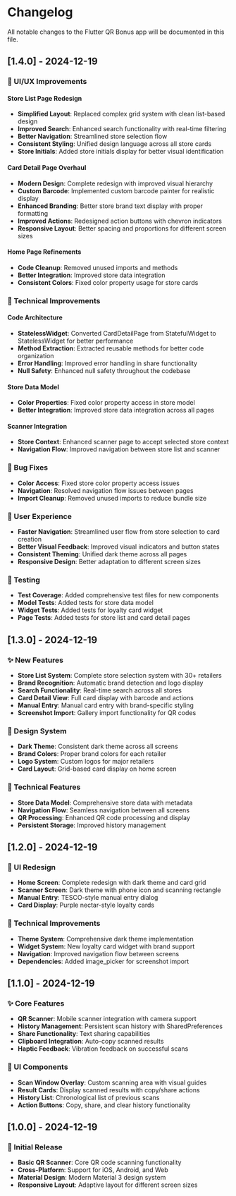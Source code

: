 # Changelog

All notable changes to the Flutter QR Bonus app will be documented in this file.

## [1.4.0] - 2024-12-19

### 🎨 UI/UX Improvements

#### Store List Page Redesign
- **Simplified Layout**: Replaced complex grid system with clean list-based design
- **Improved Search**: Enhanced search functionality with real-time filtering
- **Better Navigation**: Streamlined store selection flow
- **Consistent Styling**: Unified design language across all store cards
- **Store Initials**: Added store initials display for better visual identification

#### Card Detail Page Overhaul
- **Modern Design**: Complete redesign with improved visual hierarchy
- **Custom Barcode**: Implemented custom barcode painter for realistic display
- **Enhanced Branding**: Better store brand text display with proper formatting
- **Improved Actions**: Redesigned action buttons with chevron indicators
- **Responsive Layout**: Better spacing and proportions for different screen sizes

#### Home Page Refinements
- **Code Cleanup**: Removed unused imports and methods
- **Better Integration**: Improved store data integration
- **Consistent Colors**: Fixed color property usage for store cards

### 🔧 Technical Improvements

#### Code Architecture
- **StatelessWidget**: Converted CardDetailPage from StatefulWidget to StatelessWidget for better performance
- **Method Extraction**: Extracted reusable methods for better code organization
- **Error Handling**: Improved error handling in share functionality
- **Null Safety**: Enhanced null safety throughout the codebase

#### Store Data Model
- **Color Properties**: Fixed color property access in store model
- **Better Integration**: Improved store data integration across all pages

#### Scanner Integration
- **Store Context**: Enhanced scanner page to accept selected store context
- **Navigation Flow**: Improved navigation between store list and scanner

### 🐛 Bug Fixes
- **Color Access**: Fixed store color property access issues
- **Navigation**: Resolved navigation flow issues between pages
- **Import Cleanup**: Removed unused imports to reduce bundle size

### 📱 User Experience
- **Faster Navigation**: Streamlined user flow from store selection to card creation
- **Better Visual Feedback**: Improved visual indicators and button states
- **Consistent Theming**: Unified dark theme across all pages
- **Responsive Design**: Better adaptation to different screen sizes

### 🧪 Testing
- **Test Coverage**: Added comprehensive test files for new components
- **Model Tests**: Added tests for store data model
- **Widget Tests**: Added tests for loyalty card widget
- **Page Tests**: Added tests for store list and card detail pages

## [1.3.0] - 2024-12-19

### ✨ New Features
- **Store List System**: Complete store selection system with 30+ retailers
- **Brand Recognition**: Automatic brand detection and logo display
- **Search Functionality**: Real-time search across all stores
- **Card Detail View**: Full card display with barcode and actions
- **Manual Entry**: Manual card entry with brand-specific styling
- **Screenshot Import**: Gallery import functionality for QR codes

### 🎨 Design System
- **Dark Theme**: Consistent dark theme across all screens
- **Brand Colors**: Proper brand colors for each retailer
- **Logo System**: Custom logos for major retailers
- **Card Layout**: Grid-based card display on home screen

### 🔧 Technical Features
- **Store Data Model**: Comprehensive store data with metadata
- **Navigation Flow**: Seamless navigation between all screens
- **QR Processing**: Enhanced QR code processing and display
- **Persistent Storage**: Improved history management

## [1.2.0] - 2024-12-19

### 🎨 UI Redesign
- **Home Screen**: Complete redesign with dark theme and card grid
- **Scanner Screen**: Dark theme with phone icon and scanning rectangle
- **Manual Entry**: TESCO-style manual entry dialog
- **Card Display**: Purple nectar-style loyalty cards

### 🔧 Technical Improvements
- **Theme System**: Comprehensive dark theme implementation
- **Widget System**: New loyalty card widget with brand support
- **Navigation**: Improved navigation flow between screens
- **Dependencies**: Added image_picker for screenshot import

## [1.1.0] - 2024-12-19

### ✨ Core Features
- **QR Scanner**: Mobile scanner integration with camera support
- **History Management**: Persistent scan history with SharedPreferences
- **Share Functionality**: Text sharing capabilities
- **Clipboard Integration**: Auto-copy scanned results
- **Haptic Feedback**: Vibration feedback on successful scans

### 🎨 UI Components
- **Scan Window Overlay**: Custom scanning area with visual guides
- **Result Cards**: Display scanned results with copy/share actions
- **History List**: Chronological list of previous scans
- **Action Buttons**: Copy, share, and clear history functionality

## [1.0.0] - 2024-12-19

### 🚀 Initial Release
- **Basic QR Scanner**: Core QR code scanning functionality
- **Cross-Platform**: Support for iOS, Android, and Web
- **Material Design**: Modern Material 3 design system
- **Responsive Layout**: Adaptive layout for different screen sizes